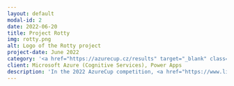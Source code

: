 ```yaml
---
layout: default
modal-id: 2
date: 2022-06-20
title: Project Rotty
img: rotty.png
alt: Logo of the Rotty project
project-date: June 2022
category: '<a href="https://azurecup.cz/results" target="_blank" class="anchor-modal">AzureCup 2022</a>'
client: Microsoft Azure (Cognitive Services), Power Apps
description: 'In the 2022 AzureCup competition, <a href="https://www.linkedin.com/in/annasurovkova/" target="_blank" class="anchor-modal">Anna Surovkova</a> and I decided to tackle the problem of inadequate awareness among people about proper sorting of organic waste under the project named Rotty. The project consists of several parts. Our output was an application that directly connects a user to a local waste company to order a organic waste collection. My job was to integrate Microsoft technologies like Power Apps and Microsoft Azure to build a working solution. <strong>We managed to win the competition!</strong>'
---
```

